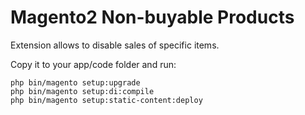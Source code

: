 # Magento2 Non-buyable Products

Extension allows to disable sales of specific items.

Copy it to your app/code folder and run:
```
php bin/magento setup:upgrade
php bin/magento setup:di:compile
php bin/magento setup:static-content:deploy
```

